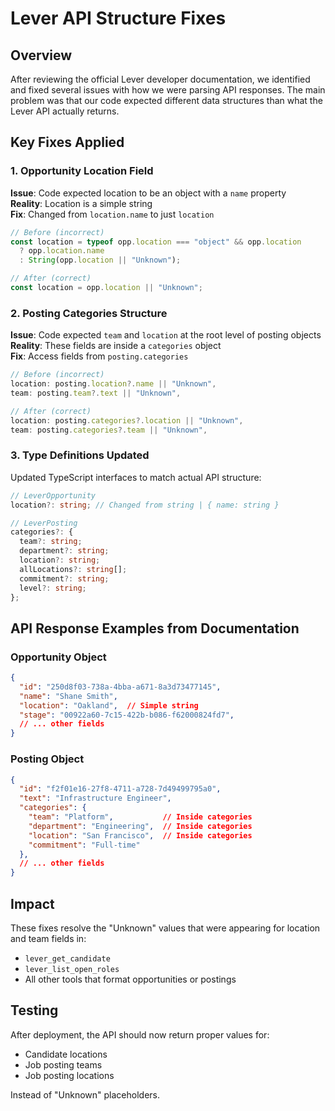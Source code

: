 # Lever API Structure Fixes

## Overview
After reviewing the official Lever developer documentation, we identified and fixed several issues with how we were parsing API responses. The main problem was that our code expected different data structures than what the Lever API actually returns.

## Key Fixes Applied

### 1. Opportunity Location Field
**Issue**: Code expected location to be an object with a `name` property  
**Reality**: Location is a simple string  
**Fix**: Changed from `location.name` to just `location`

```typescript
// Before (incorrect)
const location = typeof opp.location === "object" && opp.location 
  ? opp.location.name 
  : String(opp.location || "Unknown");

// After (correct)
const location = opp.location || "Unknown";
```

### 2. Posting Categories Structure
**Issue**: Code expected `team` and `location` at the root level of posting objects  
**Reality**: These fields are inside a `categories` object  
**Fix**: Access fields from `posting.categories`

```typescript
// Before (incorrect)
location: posting.location?.name || "Unknown",
team: posting.team?.text || "Unknown",

// After (correct)  
location: posting.categories?.location || "Unknown",
team: posting.categories?.team || "Unknown",
```

### 3. Type Definitions Updated
Updated TypeScript interfaces to match actual API structure:

```typescript
// LeverOpportunity
location?: string; // Changed from string | { name: string }

// LeverPosting
categories?: {
  team?: string;
  department?: string;
  location?: string;
  allLocations?: string[];
  commitment?: string;
  level?: string;
};
```

## API Response Examples from Documentation

### Opportunity Object
```json
{
  "id": "250d8f03-738a-4bba-a671-8a3d73477145",
  "name": "Shane Smith",
  "location": "Oakland",  // Simple string
  "stage": "00922a60-7c15-422b-b086-f62000824fd7",
  // ... other fields
}
```

### Posting Object
```json
{
  "id": "f2f01e16-27f8-4711-a728-7d49499795a0",
  "text": "Infrastructure Engineer",
  "categories": {
    "team": "Platform",           // Inside categories
    "department": "Engineering",  // Inside categories
    "location": "San Francisco",  // Inside categories
    "commitment": "Full-time"
  },
  // ... other fields
}
```

## Impact
These fixes resolve the "Unknown" values that were appearing for location and team fields in:
- `lever_get_candidate`
- `lever_list_open_roles`
- All other tools that format opportunities or postings

## Testing
After deployment, the API should now return proper values for:
- Candidate locations
- Job posting teams
- Job posting locations

Instead of "Unknown" placeholders. 